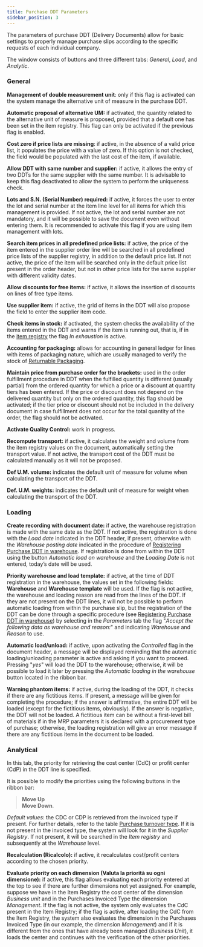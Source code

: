 ```yaml
---
title: Purchase DDT Parameters
sidebar_position: 3
---
```


The parameters of purchase DDT (Delivery Documents) allow for basic settings to properly manage purchase slips according to the specific requests of each individual company.

The window consists of buttons and three different tabs: *General*, *Load*, and *Analytic*.

### General

**Management of double measurement unit**: only if this flag is activated can the system manage the alternative unit of measure in the purchase DDT.

**Automatic proposal of alternative UM:** if activated, the quantity related to the alternative unit of measure is proposed, provided that a default one has been set in the item registry. This flag can only be activated if the previous flag is enabled.

**Cost zero if price lists are missing**: if active, in the absence of a valid price list, it populates the price with a value of zero. If this option is not checked, the field would be populated with the last cost of the item, if available.

**Allow DDT with same number and supplier:** if active, it allows the entry of two DDTs for the same supplier with the same number. It is advisable to keep this flag deactivated to allow the system to perform the uniqueness check.

**Lots and S.N. (Serial Number) required:** if active, it forces the user to enter the lot and serial number at the item line level for all items for which this management is provided. If not active, the lot and serial number are not mandatory, and it will be possible to save the document even without entering them. It is recommended to activate this flag if you are using item management with lots.

**Search item prices in all predefined price lists:** if active, the price of the item entered in the supplier order line will be searched in all predefined price lists of the supplier registry, in addition to the default price list. If not active, the price of the item will be searched only in the default price list present in the order header, but not in other price lists for the same supplier with different validity dates.

**Allow discounts for free items:** if active, it allows the insertion of discounts on lines of free type items.

**Use supplier item:** if active, the grid of items in the DDT will also propose the field to enter the supplier item code.

**Check items in stock:** if activated, the system checks the availability of the items entered in the DDT and warns if the item is running out, that is, if in the [item registry](/docs/erp-home/registers/items/create-new-items/item-registry/generality) the flag *In exhaustion* is active.

**Accounting for packaging:** allows for accounting in general ledger for lines with items of packaging nature, which are usually managed to verify the stock of [Returnable Packaging](/docs/configurations/tables/logistics/package-to-be-returned).

**Maintain price from purchase order for the brackets:** used in the order fulfillment procedure in DDT when the fulfilled quantity is different (usually partial) from the ordered quantity for which a price or a discount at quantity tiers has been entered. If the price or discount does not depend on the delivered quantity but only on the ordered quantity, this flag should be activated; if the tier price or discount should not be included in the delivery document in case fulfillment does not occur for the total quantity of the order, the flag should not be activated.

**Activate Quality Control:** work in progress.

**Recompute transport:** if active, it calculates the weight and volume from the item registry values on the document, automatically setting the transport value. If not active, the transport cost of the DDT must be calculated manually as it will not be proposed.

**Def U.M. volume:** indicates the default unit of measure for volume when calculating the transport of the DDT.

**Def. U.M. weights:** indicates the default unit of measure for weight when calculating the transport of the DDT.

### Loading

**Create recording with document date:** if active, the warehouse registration is made with the same date as the DDT. If not active, the registration is done with the *Load date* indicated in the DDT header, if present, otherwise with the *Warehouse posting date* indicated in the procedure of [Registering Purchase DDT in warehouse](/docs/purchase/purchase-delivery-note/procedures/load-delivery-notes-on-warehouse). If registration is done from within the DDT using the button *Automatic load on warehouse* and the *Loading Date* is not entered, today’s date will be used.

**Priority warehouse and load template:** if active, at the time of DDT registration in the warehouse, the values set in the following fields: **Warehouse** and **Warehouse template** will be used. If the flag is not active, the warehouse and loading reason are read from the lines of the DDT. If they are not present on the DDT lines, it will not be possible to perform automatic loading from within the purchase slip, but the registration of the DDT can be done through a specific procedure (see [Registering Purchase DDT in warehouse](/docs/purchase/purchase-delivery-note/procedures/load-delivery-notes-on-warehouse)) by selecting in the *Parameters* tab the flag "*Accept the following data as warehouse and reason:*" and indicating *Warehouse* and *Reason* to use.

**Automatic load/unload:** if active, upon activating the *Controlled* flag in the document header, a message will be displayed reminding that the automatic loading/unloading parameter is active and asking if you want to proceed. Pressing "*yes*" will load the DDT to the warehouse; otherwise, it will be possible to load it later by pressing the *Automatic loading in the warehouse* button located in the ribbon bar.

**Warning phantom items:** if active, during the loading of the DDT, it checks if there are any fictitious items. If present, a message will be given for completing the procedure; if the answer is affirmative, the entire DDT will be loaded (except for the fictitious items, obviously). If the answer is negative, the DDT will not be loaded. A fictitious item can be without a first-level bill of materials if in the MRP parameters it is declared with a procurement type of purchase; otherwise, the loading registration will give an error message if there are any fictitious items in the document to be loaded.

### Analytical

In this tab, the priority for retrieving the cost center (CdC) or profit center (CdP) in the DDT line is specified.

It is possible to modify the priorities using the following buttons in the ribbon bar:

> **Move Up**       
> **Move Down**.

*Default values*: the CDC or CDP is retrieved from the invoiced type if present. For further details, refer to the table [Purchase turnover type](/docs/configurations/tables/purchase/purchase-invoices-type). If it is not present in the invoiced type, the system will look for it in the *Supplier Registry*. If not present, it will be searched in the *Item registry* and subsequently at the *Warehouse* level.

**Recalculation (Ricalcolo):** if active, it recalculates cost/profit centers according to the chosen priority.

**Evaluate priority on each dimension (Valuta la priorità su ogni dimensione):** if active, this flag allows evaluating each priority entered at the top to see if there are further dimensions not yet assigned. For example, suppose we have in the Item Registry the cost center of the dimension *Business unit* and in the Purchases Invoiced Type the dimension *Management*. If the flag is not active, the system only evaluates the CdC present in the Item Registry; if the flag is active, after loading the CdC from the Item Registry, the system also evaluates the dimension in the Purchases Invoiced Type (in our example, the dimension *Management*) and if it is different from the ones that have already been managed (*Business Unit*), it loads the center and continues with the verification of the other priorities.